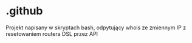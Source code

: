 # .github
Projekt napisany w skryptach bash, odpytujący whois ze zmiennym IP z resetowaniem routera DSL przez API
